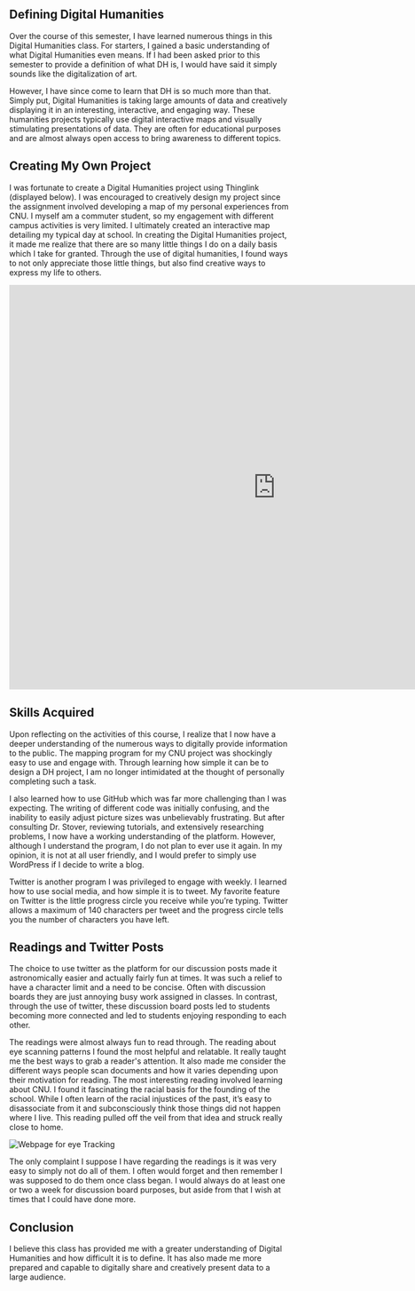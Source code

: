 ## Defining Digital Humanities

Over the course of this semester, I have learned numerous things in this Digital Humanities class. For starters, I gained a basic understanding of what Digital Humanities even means. If I had been asked prior to this semester to provide a definition of what DH is, I would have said it simply sounds like the digitalization of art. 

However, I have since come to learn that DH is so much more than that. Simply put, Digital Humanities is taking large amounts of data and creatively displaying it in an interesting, interactive, and engaging way. These humanities projects typically use digital interactive maps and visually stimulating presentations of data. They are often for educational purposes and are almost always open access to bring awareness to different topics.
     
## Creating My Own Project

I was fortunate to create a Digital Humanities project using Thinglink (displayed below). I was encouraged to creatively design my project since the assignment involved developing a map of my personal experiences from CNU. I myself am a commuter student, so my engagement with different campus activities is very limited. I ultimately created an interactive map detailing my typical day at school. In creating the Digital Humanities project, it made me realize that there are so many little things I do on a daily basis which I take for granted. Through the use of digital humanities, I found ways to not only appreciate those little things, but also find creative ways to express my life to others.

<iframe width="960" height="729.2193308550186" data-original-width="1614" data-original-height="1226" src="https://www.thinglink.com/card/1499039690555129859" type="text/html" frameborder="0" webkitallowfullscreen mozallowfullscreen allowfullscreen scrolling="no"></iframe><script async src="//cdn.thinglink.me/jse/responsive.js"></script>
   
## Skills Acquired 
 
Upon reflecting on the activities of this course, I realize that I now have a deeper understanding of the numerous ways to digitally provide information to the public. The mapping program for my CNU project was shockingly easy to use and engage with. Through learning how simple it can be to design a DH project, I am no longer intimidated at the thought of personally completing such a task. 
     
I also learned how to use GitHub which was far more challenging than I was expecting. The writing of different code was initially confusing, and the inability to easily adjust picture sizes was unbelievably frustrating. But after consulting Dr. Stover, reviewing tutorials, and extensively researching problems, I now have a working understanding of the platform. However, although I understand the program, I do not plan to ever use it again. In my opinion, it is not at all user friendly, and I would prefer to simply use WordPress if I decide to write a blog.
     
Twitter is another program I was privileged to engage with weekly. I learned how to use social media, and how simple it is to tweet. My favorite feature on Twitter is the little progress circle you receive while you’re typing. Twitter allows a maximum of 140 characters per tweet and the progress circle tells you the number of characters you have left. 
     
## Readings and Twitter Posts

The choice to use twitter as the platform for our discussion posts made it astronomically easier and actually fairly fun at times. It was such a relief to have a character limit and a need to be concise. Often with discussion boards they are just annoying busy work assigned in classes. In contrast, through the use of twitter, these discussion board posts led to students becoming more connected and led to students enjoying responding to each other.

The readings were almost always fun to read through. The reading about eye scanning patterns I found the most helpful and relatable. It really taught me the best ways to grab a reader's attention. It also made me consider the different ways people scan documents and how it varies depending upon their motivation for reading. The most interesting reading involved learning about CNU. I found it fascinating the racial basis for the founding of the school. While I often learn of the racial injustices of the past, it’s easy to disassociate from it and subconsciously think those things did not happen where I live. This reading pulled off the veil from that idea and struck really close to home.

![Webpage for eye Tracking](https://brenanabread99.github.io/Brenanabread/images/eyemap.png)


The only complaint I suppose I have regarding the readings is it was very easy to simply not do all of them. I often would forget and then remember I was supposed to do them once class began. I would always do at least one or two a week for discussion board purposes, but aside from that I wish at times that I could have done more. 

## Conclusion

I believe this class has provided me with a greater understanding of Digital Humanities and how difficult it is to define. It has also made me more prepared and capable to digitally share and creatively present data to a large audience. 


